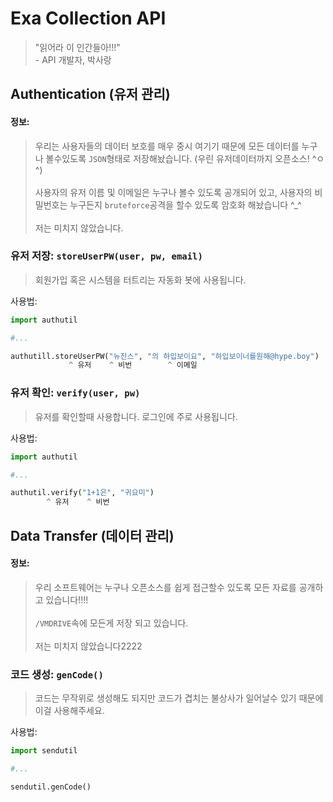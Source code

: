 # Exa Collection API
> "읽어라 이 인간들아!!!"<br>
> \- API 개발자, 박사랑

## Authentication (유저 관리)
#### 정보:
> 우리는 사용자들의 데이터 보호를 매우 중시 여기기 때문에 모든 데이터를 누구나 볼수있도록  `JSON`형태로 저장해놨습니다. (우린 유저데이터까지 오픈소스! ^ㅇ^) <br><br>
> 사용자의 유저 이름 및 이메일은 누구나 볼수 있도록 공개되어 있고, 사용자의 비밀번호는 누구든지 `bruteforce`공격을 할수 있도록 암호화 해놨습니다 ^_^ <br><br>
> 저는 미치지 않았습니다.


### 유저 저장: ``storeUserPW(user, pw, email)``
> 회원가입 혹은 시스템을 터트리는 자동화 봇에 사용됩니다.

사용법:
```py
import authutil

#...

authutill.storeUserPW("뉴진스", "의 하입보이요", "하입보이너를원해@hype.boy")
             ^ 유저    ^ 비번        ^ 이메일
```

### 유저 확인: ``verify(user, pw)``
> 유저를 확인할때 사용합니다. 로그인에 주로 사용됩니다.

사용법:
```py
import authutil

#...

authutil.verify("1+1은", "귀요미")
        ^ 유저    ^ 비번
```

## Data Transfer (데이터 관리)
#### 정보:
> 우리 소프트웨어는 누구나 오픈소스를 쉽게 접근할수 있도록 모든 자료를 공개하고 있습니다!!!! <br><br>
> ``/VMDRIVE``속에 모든게 저장 되고 있습니다.<br><br>
> 저는 미치지 않았습니다2222

### 코드 생성: ``genCode()``
> 코드는 무작위로 생성해도 되지만 코드가 겹치는 불상사가 일어날수 있기 때문에 이걸 사용해주세요.<br>

사용법:
```py
import sendutil

#...

sendutil.genCode()
```







